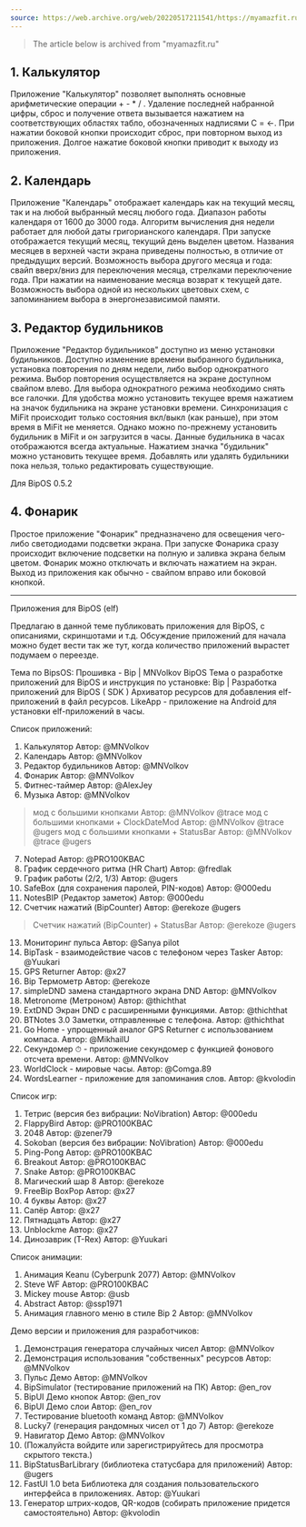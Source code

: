 ```yaml
---
source: https://web.archive.org/web/20220517211541/https://myamazfit.ru/threads/bip-prilozhenija-dlja-bipos-elf.1174/
---
```


> The article below is archived from "myamazfit.ru"

## 1. Калькулятор
Приложение "Калькулятор" позволяет выполнять основные арифметические операции + - * / . Удаление последней набранной цифры, сброс и получение ответа вызывается нажатием на соответствующих областях табло, обозначенных надписями C = <-. При нажатии боковой кнопки происходит сброс, при повторном выход из приложения. Долгое нажатие боковой кнопки приводит к выходу из приложения.

## 2. Календарь
Приложение "Календарь" отображает календарь как на текущий месяц, так и на любой выбранный месяц любого года. Диапазон работы календаря от 1600 до 3000 года. Алгоритм вычисления дня недели работает для любой даты григорианского календаря. При запуске отображается текущий месяц, текущий день выделен цветом. Названия месяцев в верхней части экрана приведены полностью, в отличие от предыдущих версий. Возможность выбора другого месяца и года: свайп вверх/вниз для переключения месяца, стрелками переключение года. При нажатии на наименование месяца возврат к текущей дате. Возможность выбора одной из нескольких цветовых схем, с запоминанием выбора в энергонезависимой памяти.


## 3. Редактор будильников
Приложение "Редактор будильников" доступно из меню установки будильников. Доступно изменение времени выбранного будильника, установка повторения по дням недели, либо выбор однократного режима. Выбор повторения осуществляется на экране доступном свайпом влево. Для выбора однократного режима необходимо снять все галочки. Для удобства можно установить текущее время нажатием на значок будильника на экране установки времени. Синхронизация с MiFit происходит только состояния вкл/выкл (как раньше), при этом время в MiFit не меняется. Однако можно по-прежнему установить будильник в MiFit и он загрузится в часы. Данные будильника в часах отображаются всегда актуальные. Нажатием значка "будильник" можно установить текущее время. Добавлять или удалять будильники пока нельзя, только редактировать существующие.

Для BipOS 0.5.2

## 4. Фонарик
Простое приложение "Фонарик" предназначено для освещения чего-либо светодиодами подсветки экрана. При запуске Фонарика сразу происходит включение подсветки на полную и заливка экрана белым цветом. Фонарик можно отключать и включать нажатием на экран. Выход из приложения как обычно - свайпом вправо или боковой кнопкой.

---

Приложения для BipOS (elf)​

Предлагаю в данной теме публиковать приложения для BipOS, с описаниями, скриншотами и т.д. Обсуждение приложений для начала можно будет вести так же тут, когда количество приложений вырастет подумаем о переезде.

Тема по BipsOS: Прошивка - Bip | MNVolkov BipOS
Тема о разработке приложений для BipOS и инструкция по установке: Bip | Разработка приложений для BipOS ( SDK )
Архиватор ресурсов для добавления elf-приложений в файл ресурсов.
LikeApp - приложение на Android для установки elf-приложений в часы.

Список приложений:
1. Калькулятор Автор: @MNVolkov
2. Календарь Автор: @MNVolkov
3. Редактор будильников Автор: @MNVolkov
4. Фонарик Автор: @MNVolkov
5. Фитнес-таймер Автор: @AlexJey
6. Музыка Автор: @MNVolkov
> мод с большими кнопками Автор: @MNVolkov @trace​
> мод с большими кнопками + ClockDateMod Автор: @MNVolkov @trace @ugers​
> мод с большими кнопками + StatusBar Автор: @MNVolkov @trace @ugers​
7. Notepad Автор: @PRO100KBAC
8. График сердечного ритма (HR Chart) Автор: @fredlak
9. График работы (2/2, 1/3) Автор: @ugers
10. SafeBox (для сохранения паролей, PIN-кодов) Автор: @000edu
11. NotesBIP (Редактор заметок) Автор: @000edu
12. Счетчик нажатий (BipCounter) Автор: @erekoze @ugers
> Счетчик нажатий (BipCounter) + StatusBar Автор: @erekoze @ugers​
13. Мониторинг пульса Автор: @Sanya pilot
14. BipTask - взаимодействие часов с телефоном через Tasker Автор: @Yuukari
15. GPS Returner Автор: @x27
16. Bip Термометр Автор: @erekoze
17. simpleDND замена стандартного экрана DND Автор: @MNVolkov
18. Metronome (Метроном) Автор: @thichthat
19. ExtDND Экран DND с расширенными функциями. Автор: @thichthat
20. BTNotes 3.0 Заметки, отправленные с телефона. Автор: @thichthat
21. Go Home - упрощенный аналог GPS Returner с использованием компаса. Автор: @MikhailU
22. Секундомер ⏱ - приложение секундомер с функцией фонового отсчета времени. Автор: @MNVolkov
23. WorldClock - мировые часы. Автор: @Comga.89
24. WordsLearner - приложение для запоминания слов. Автор: @kvolodin

Список игр:
1. Тетрис (версия без вибрации: NoVibration) Автор: @000edu
2. FlappyBird Автор: @PRO100KBAC
3. 2048 Автор: @zener79
4. Sokoban (версия без вибрации: NoVibration) Автор: @000edu
5. Ping-Pong Автор: @PRO100KBAC
6. Breakout Автор: @PRO100KBAC
7. Snake Автор: @PRO100KBAC
8. Магический шар 8 Автор: @erekoze
9. FreeBip BoxPop Автор: @x27
10. 4 буквы Автор: @x27
11. Сапёр Автор: @x27
12. Пятнадцать Автор: @x27
13. Unblockme Автор: @x27
14. Динозаврик (T-Rex) Автор: @Yuukari

Список анимации:
1. Анимация Keanu (Cyberpunk 2077) Автор: @MNVolkov
2. Steve WF Автор: @PRO100KBAC
3. Mickey mouse Автор: @usb
4. Abstract Автор: @ssp1971
5. Анимация главного меню в стиле Bip 2 Автор: @MNVolkov

Демо версии и приложения для разработчиков:
1. Демонстрация генератора случайных чисел Автор: @MNVolkov
2. Демонстрация использования "собственных" ресурсов Автор: @MNVolkov
3. Пульс Демо Автор: @MNVolkov
4. BipSimulator (тестирование приложений на ПК) Автор: @en_rov
5. BipUI Демо кнопок Автор: @en_rov
6. BipUI Демо слои Автор: @en_rov
7. Тестирование bluetooth команд Автор: @MNVolkov
8. Lucky7 (генерация рандомных чисел от 1 до 7) Автор: @erekoze
9. Навигатор Демо Автор: @MNVolkov
10. (Пожалуйста войдите или зарегистрируйтесь для просмотра скрытого текста.)
11. BipStatusBarLibrary (библиотека статусбара для приложений) Автор: @ugers
12. FastUI 1.0 beta Библиотека для создания пользовательского интерфейса в приложениях. Автор: @Yuukari
13. Генератор штрих-кодов, QR-кодов (собирать приложение придется самостоятельно) Автор: @kvolodin
